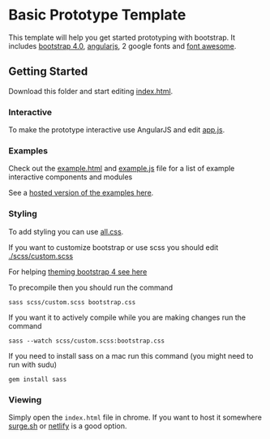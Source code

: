 # Basic Prototype Template

This template will help you get started prototyping with bootstrap. It includes [bootstrap 4.0](https://getbootstrap.com/), [angularjs](https://angularjs.org/), 2 google fonts and [font awesome](https://fontawesome.com/icons).

## Getting Started
Download this folder and start editing [index.html](index.html).

### Interactive
To make the prototype interactive use AngularJS and edit [app.js](app.js).

### Examples
Check out the [example.html](example.html) and [example.js](example.js) file for a list of example interactive components and modules

See a [hosted version of the examples here](https://prototype-template.netlify.com/examples.html).

### Styling
To add styling you can use [all.css](all.css).

If you want to customize bootstrap or use scss you should edit [./scss/custom.scss](./scss/custom.scss`)

For helping [theming bootstrap 4 see here](https://getbootstrap.com/docs/4.0/getting-started/theming/)

To precompile then you should run the command
```
sass scss/custom.scss bootstrap.css
```

If you want it to actively compile while you are making changes run the command
```
sass --watch scss/custom.scss:bootstrap.css
```

If you need to install sass on a mac run this command (you might need to run with sudu)
```
gem install sass
```

### Viewing
Simply open the `index.html` file in chrome. If you want to host it somewhere [surge.sh](http://surge.sh/) or [netlify](https://www.netlify.com/) is a good option.
